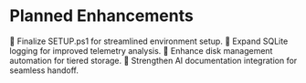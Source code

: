 # Planned Enhancements
🚀 Finalize SETUP.ps1 for streamlined environment setup.
🚀 Expand SQLite logging for improved telemetry analysis.
🚀 Enhance disk management automation for tiered storage.
🚀 Strengthen AI documentation integration for seamless handoff.
